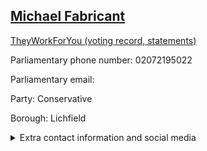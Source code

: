 ## <a href="https://members.parliament.uk/member/280/contact">Michael Fabricant</a>

<a href="https://www.theyworkforyou.com/mp/10193/michael_fabricant/lichfield">TheyWorkForYou (voting record, statements)</a> 

Parliamentary phone number: 02072195022 

Parliamentary email:  

Party: Conservative 

Borough: Lichfield 

<details><summary>Extra contact information and social media</summary> 
<li>Website: http://www.michael.fabricant.mp.co.uk</li>
<li>Twitter: https://twitter.com/Mike_Fabricant</li>
<li>Constituency office phone number: 01543419650</li>
<li>Constituency office email:</li>
<li>Facebook:</li>
<li>Instagram:</li>
<li>Youtube:</li>
<li>Linkedin:</li>
<li>Government department phone number:</li>
<li>Government department email:</li>
<li>Threads:</li>
<li>Party office phone number:</li>
<li>Party office email:</li>
<li>Tiktok:</li>
</details>